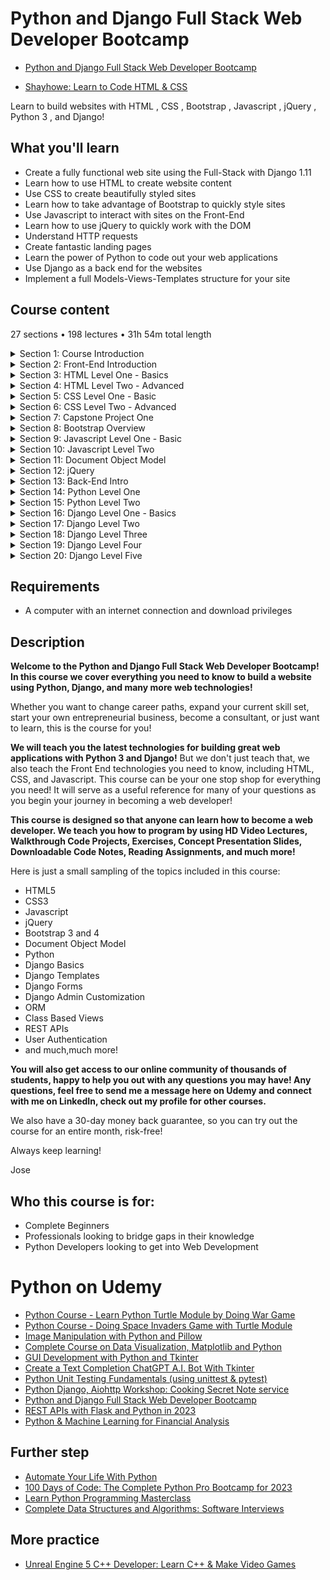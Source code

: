 # Python and Django Full Stack Web Developer Bootcamp

- [Python and Django Full Stack Web Developer Bootcamp](https://www.udemy.com/course/python-and-django-full-stack-web-developer-bootcamp/#instructor-1)

- [Shayhowe: Learn to Code HTML & CSS](https://learn.shayhowe.com/html-css/)

Learn to build websites with HTML , CSS , Bootstrap , Javascript , jQuery , Python 3 , and Django!

##  What you'll learn
-   Create a fully functional web site using the Full-Stack with Django 1.11
-   Learn how to use HTML to create website content
-   Use CSS to create beautifully styled sites
-   Learn how to take advantage of Bootstrap to quickly style sites
-   Use Javascript to interact with sites on the Front-End
-   Learn how to use jQuery to quickly work with the DOM
-   Understand HTTP requests
-   Create fantastic landing pages
-   Learn the power of Python to code out your web applications
-   Use Django as a back end for the websites
-   Implement a full Models-Views-Templates structure for your site

## Course content

27 sections • 198 lectures • 31h 54m total length

<details>
  <summary> Section 1: Course Introduction </summary>

  -   [1. Introduction](1_Introduction.md)
  -   [2. Course Overview Don't Skip this Lecture!](2_Course-Overview-Don't-Skip-this-Lecture!.md)  
  -   [3. FAQ - Frequently Asked Questions](3_FAQ-Frequently-Asked-Questions.md)  
  -   [4. Course Set-Up and Installation](4_Course-Set-Up-and-Installation.md)  
  -   [5. Notes on Updates Versions of Django](5_Notes-on-Updates-Versions-of-Django.md)  
</details>

<details>
  <summary> Section 2: Front-End Introduction </summary>

  -   [6. What is the Web?](6_What-is-the-Web%3F.md)  
</details>

<details>
  <summary> Section 3: HTML Level One - Basics </summary>

  -   [7.  HTML Level One Introduction](7_HTML-Level-One-Introduction.md)  
  -   [8.  HTML Part One Basics](8_HTML-Part-One-Basics.md)  
  -   [9.  HTML Level One - Part Two -Basic Tagging](9_HTML-Level-One-Part-Two-Basic-Tagging.md)  
  -   [10. HTML Level One -Part Three - Lists](10_HTML-Level-One-Part-Three-Lists.md)  
  -   [11. HTML Level One -Part Four - Divs and Spans](11_HTML-Level-One-Part-Four-Divs-and-Spans.md)  
  -   [12. HTML Level One - Part Five - Attributes](12_HTML-Level-One-Part-Five-Attributes.md)  
  -   [13. HTML Level One Assessment - Overview](13_HTML-Level-One-Assessment-Overview.md)  
  -   [14. HTML Level One Assessment Solutions](14_HTML-Level-One-Assessment-Solutions.md)  
</details>

<details>
  <summary> Section 4: HTML Level Two - Advanced </summary>

  -   [15. HTML Level Two Introduction](15_HTML-Level-Two-Introduction.md)  
  -   [16. HTML Level Two - Part One - Tables](16_HTML-Level-Two-Part-One-Tables.md)  
  -   [17. HTML Level Two - Part Two Tables Quiz](17_HTML-Level-Two-Part-Two-Tables-Quiz.md)  
  -   [18. HTML Level Two - Part Three Table Quiz Solutions](18_HTML-Level-Two-Part-Three-Table-Quiz-Solutions.md)  
  -   [19. HTML Level Two Part Four - Forms Basics](19_HTML-Level-Two-Part-Four-Forms-Basics.md)  
  -   [20. HTML Level Two - Part Five Forms and Labels](20_HTML-Level-Two-Part-Five-Forms-and-Labels.md)  
  -   [21. HTML Level Two - Part Six Forms and Selections](21_HTML-Level-Two-Part-Six-Forms-and-Selections.md)  
  -   [22. HTML Level Two - Assessment](22_HTML-Level-Two-Assessment.md)  
  -   [23. HTML Level Two - Assessment Solutions](23_HTML-Level-Two-Assessment-Solutions.md)  
</details>

<details>
  <summary> Section 5: CSS Level One - Basic </summary>

  -   [24. CSS Level One Intro](24_CSS-Level-One-Intro.md)  
  -   [25. CSS Level One Part One](25_CSS-Level-One-Part-One.md)  
  -   [26. CSS Level One Part Two](26_CSS-Level-One-Part-Two.md)  
  -   [27. Quick Note about next lecture](27_Quick-Note-about-next-lecture.md)  
  -   [28. CSS Level One Part Three](28_CSS-Level-One-Part-three.md)  
  -   [29. CSS Level One Part Four](29_CSS-Level-One-Part-Four.md)  
  -   [30. CSS Level One Part Five](30_CSS-Level-One-Part-Five.md)  
  -   [31. CSS Level One Assessment](31_CSS-Level-One-Assessment.md)  
  -   [32. CSS Level One Assessment Solutions](32_CSS-Level-One-Assessment-Solutions.md)  
</details>

<details>
  <summary> Section 6: CSS Level Two - Advanced </summary>

  -   [33. CSS Level Two Introduction](33_CSS-Level-Two-Introduction.md)  
  -   [34. CSS Level Two - Part One Fonts](34_CSS-Level-Two-Part-One-Fonts.md)  
  -   [35. CSS Level Two - Part One (Fonts) Continued](35_CSS-Level-Two-Part-One-Fonts-Continued.md)  
  -   [36. CSS Level Two - Part Two Box Model](36_CSS-Level-Two-Part-Two-Box-Model.md)  
  -   [37. CSS Level Two Spectrum Project Overview](37_CSS-Level-Two-Spectrum-Project-Overview.md)  
  -   [38. CSS Level Two Spectrum Project Solutions](38_CSS-Level-Two-Spectrum-Project-Solutions.md)  
</details>

<details>
  <summary> Section 7: Capstone Project One </summary>

  -   [39. Capstone Project One Overview](39_Capstone-Project-One-Overview.md))  
  -   [40. Capstone Project One Solutions](40_Capstone-Project-One-Solutions.md)  
  -   [41. Capstone Project One Solutions (Continued)](41_Capstone-Project-One-Solutions-Continued.md)  
</details>

<details>
  <summary> Section 8: Bootstrap Overview </summary>

  -   [42. Bootstrap Introduction](42_Bootstrap-Introduction.md)  
  -   [43. Bootstrap Part One - Buttons](43_Bootstrap-Part-One-Buttons.md)  
  -   [44. Bootstrap Part Two Forms](44_Bootstrap-Part-Two-Forms.md)  
  -   [45. Bootstrap Part Three Navbars](45_Bootstrap-Part-Three-Navbars.md)  
  -   [46. Bootstrap Part Four - Grids](46_Bootstrap-Part-Four-Grids.md)  
  -   [47. Bootstrap Project](47_Bootstrap-Project.md)  
  -   [48. Bootstrap Project Solutions](48_Bootstrap-Project-Solutions.md)  
</details>

<details>
  <summary> Section 9: Javascript Level One - Basic </summary>

  -   [49. JS Level One Introduction](49_JS-Level-One-Introduction.md)  
  -   [50. JS Level One - Part One Basics](50_JS-Level-One-Part-One-Basics.md)  
  -   [51. JS Level One - Part Two Connecting Javascript](51_JS-Level-One-Part-Two-Connecting-Javascript.md)  
  -   [52. JS Level One - Part Three Exercise](52_JS-Level-One-Part-Three-Exercise.md)  
  -   [53. JS Level One - Part Three Solutions](53_JS-Level-One-Part-Three-Solutions.md)  
  -   [54. JS Level One - Part Four - Operators](54_JS-Level-One-Part-Four-Operators.md)  
  -   [55. JS Level One - Part Five - Control Flow](55_JS-Level-One-Part-Five-Control-Flow.md)  
  -   [56. JS Level One - Part Six While Loops](56_JS-Level-One-Part-Six-While-Loops.md)  
  -   [57. JS Level One - Part Seven For Loops](57_JS-Level-One-Part-Seven-For-Loops.md)  
  -   [58. JS Level One Part Eight Loop Exercises](58_JS-Level-One-Part-Eight-Loop-Exercises.md)  
  -   [59. JS Level One - Part Eight Solutions](59_JS-Level-One-Part-Eight-Solutions.md)  
  -   [60. JS Level One - Project Overview](60_JS-Level-One-Project-Overview.md)  
  -   [61. JS Level One - Part Nine Project Solutions](61_JS-Level-One-Part-Nine-Project-Solutions.md)  
</details>

<details>
  <summary> Section 10: Javascript Level Two </summary>

  -   [62. JS Level Two - Introduction](62_JS-Level-Two-Introduction.md)  
  -   [63. JS Level Two - Part One - Functions](63_JS-Level-Two-Part-One-Functions.md)  
  -   [64. JS Level Two - Part Two Function Exercises](64_JS-Level-Two-Part-Two-Function-Exercises.md)  
  -   [65. JS Level Two - Part Two Function Solutions](65_JS-Level-Two-Part-Two-Function-Solutions.md)  
  -   [66. JS Level Two - Part Three Arrays](66_JS-Level-Two-Part-Three-Arrays.md)  
  -   [67. JS Level Two - Part Four Array Exercise Overview](67_JS-Level-Two-Part-Four-Array-Exercise-Overview.md)  
  -   [68. JS Level Two - Part Four Array Solutions](68_JS-Level-Two-Part-Four-Array-Solutions.md)  
  -   [69. JS Level Two Part Five Objects](69_JS-Level-Two-Part-Five-Objects.md)  
  -   [70. JS Level Two Part Five Objects Continued](70_JS-Level-Two-Part-Five-Objects-Continued.md)  
  -   [71. JS Level Two Part Six Object Exercises](71_JS-Level-Two-Part-Six-Object-Exercises.md)  
  -   [72. JS Level Two Part Six Object Exercise Solutions](72_JS-Level-Two-Part-Six-Object-Exercise-Solutions.md)  
</details>

<details>
  <summary> Section 11: Document Object Model </summary>

  -   [73. Document Object Model Introduction](73_Document-Object-Model-Introduction.md)  
  -   [74. Document Object Model - Part One - DOM Interaction](74_Document-Object-Model-Part-One-DOM-Interaction.md)  
  -   [75. Document Object Model Part Two Content Interaction](75_Document-Object-Model-Part-Two-Content-Interaction.md)  
  -   [76. Document Object Model Part Three - Events](76_Document-Object-Model-Part-Three-Events.md)  
  -   [77. Document Object Model - Game Project Overview](77_Document-Object-Model-Game-Project-Overview.md)  
  -   [78. DOM Game Project Solutions - Part One](78_DOM-Game-Project-Solutions-Part-One.md)  
  -   [79. DOM Game Project Solutions - Part Two](79_DOM-Game-Project-Solutions-Part-Two.md)  
</details>

<details>
  <summary> Section 12: jQuery </summary>

  -   [80. jQuery Introduction](80_jQuery-Introduction.md)  
  -   [81. jQuery Part One Basics](81_jQuery-Part-One-Basics.md)  
  -   [82. jQuery Part Two Events](82_jQuery-Part-Two-Events.md)  
  -   [83. jQuery Project Overview](83_jQuery-Project-Overview.md)  
  -   [84. jQuery Project Solutions Part One](84_jQuery-Project-Solutions-Part-One.md)  
  -   [85. jQuery Project Solutions Part Two](85_jQuery-Project-Solutions-Part-Two.md)  
  -   [86. jQuery Project Solutions Part Three](86_jQuery-Project-Solutions-Part-Three.md)  
</details>

<details>
  <summary> Section 13: Back-End Intro </summary>

  -   [87. Introduction to the Back-End](87_Introduction-to-the-Back-End.md)  
  -   [88. Command Line and Terminal Overview](88_Command-Line-and-Terminal-Overview.md)  
</details>

<details>
  <summary> Section 14: Python Level One </summary>

  -   [89.  Introduction to Python Level One](89_Introduction-to-Python-Level-One.md)  
  -   [90.  Python Installation and Set-Up](90_Python-Installation-and-Set-Up.md)  
  -   [91.  Part One Numbers](91_Part-One-Numbers.md)  
  -   [92.  Part Two Strings](92_Part-Two-Strings.md)  
  -   [93.  Part Three Lists](93_Part-Three-Lists.md)  
  -   [94.  Part Four Dictionaries](94_Part-Four-Dictionaries.md)  
  -   [95.  Part 5 - Tuples, Sets, and Booleans](95_Part-5-Tuples-Sets-and-Booleans.md)  
  -   [96.  Part 6 - Exercise Overview](96_Part-6-Exercise-Overview.md)  
  -   [97.  Part 6 - Exercise Solutions](97_Part-6-Exercise-Solutions.md)  
  -   [98.  Part 7 - Control Flow](98_Part-7-Control-Flow.md)  
  -   [99.  Part Eight Functions](99_Part-Eight-Functions.md)  
  -   [100. Part Nine Function Exercises](100_Part-Nine-Function-Exercises.md)  
  -   [101. Function Exercises Solutions](101_Function-Exercises-Solutions.md)  
  -   [102. Part Ten Simple Game Project Overview](102_Part-Ten-Simple-Game-Project-Overview.md)  
  -   [103. Simple Game Project Solutions](103_Simple-Game-Project-Solutions.md)  
</details>

<details>
  <summary> Section 15: Python Level Two </summary>

  -   [104. ]()  
  -   [105. ]()  
</details>

<details>
  <summary> Section 16: Django Level One - Basics </summary>

  -   [116. ]()  
  -   [117. ]()  
</details>

<details>
  <summary> Section 17: Django Level Two </summary>

  -   [126. ]()  
  -   [127. ]()  
</details>

<details>
  <summary> Section 18: Django Level Three </summary>

  -   [133. ]()  
  -   [134. ]()  
</details>

<details>
  <summary> Section 19: Django Level Four </summary>

  -   [139. ]()  
  -   [140. ]()  
</details>

<details>
  <summary> Section 20: Django Level Five </summary>

  -   [147. ]()  
  -   [148. ]()  
</details>


##  Requirements

-   A computer with an internet connection and download privileges

##  Description

**Welcome to the Python and Django Full Stack Web Developer Bootcamp! In this course we cover everything you need to know to build a website using Python, Django, and many more web technologies!**

Whether you want to change career paths, expand your current skill set, start your own entrepreneurial business, become a consultant, or just want to learn, this is the course for you!

**We will teach you the latest technologies for building great web applications with Python 3 and Django!** But we don't just teach that, we also teach the Front End technologies you need to know, including HTML, CSS, and Javascript. This course can be your one stop shop for everything you need! It will serve as a useful reference for many of your questions as you begin your journey in becoming a web developer!

**This course is designed so that anyone can learn how to become a web developer. We teach you how to program by using HD Video Lectures, Walkthrough Code Projects, Exercises, Concept Presentation Slides, Downloadable Code Notes, Reading Assignments, and much more!**

Here is just a small sampling of the topics included in this course:

-   HTML5
-   CSS3
-   Javascript
-   jQuery
-   Bootstrap 3 and 4
-   Document Object Model
-   Python
-   Django Basics
-   Django Templates
-   Django Forms
-   Django Admin Customization
-   ORM
-   Class Based Views
-   REST APIs
-   User Authentication
-   and much,much more!

**You will also get access to our online community of thousands of students, happy to help you out with any questions you may have! Any questions, feel free to send me a message here on Udemy and connect with me on LinkedIn, check out my profile for other courses.**

We also have a 30-day money back guarantee, so you can try out the course for an entire month, risk-free!

Always keep learning!

Jose

##  Who this course is for:
-   Complete Beginners
-   Professionals looking to bridge gaps in their knowledge
-   Python Developers looking to get into Web Development


#  Python on Udemy
-   [Python Course - Learn Python Turtle Module by Doing War Game](Python-Course_Learn-Python-Turtle-Module-by-Doing-War-Game/Readme.md)
-   [Python Course - Doing Space Invaders Game with Turtle Module](Python-Course_Doing-Space-Invaders-Game-with-Turtle-Module/Readme.md)
-   [Image Manipulation with Python and Pillow](Image-Manipulation-with-Python-and-Pillow/Readme.md)  
-   [Complete Course on Data Visualization, Matplotlib and Python](Complete-Course-on-Data-Visualization-Matplotlib-and-Python/Readme.md)  
-   [GUI Development with Python and Tkinter](GUI-Development-with-Python-and-Tkinter/Readme.md)
-   [Create a Text Completion ChatGPT A.I. Bot With Tkinter](https://www.udemy.com/course/create-a-chatgpt-ai-bot-with-tkinter)
-   [Python Unit Testing Fundamentals (using unittest & pytest)](https://www.udemy.com/course/python-unit-testing-fundamentals/)
-   [Python Django, Aiohttp Workshop: Cooking Secret Note service](https://www.udemy.com/course/python-django-workshop-cooking-secret-note-service/#reviews)
-   [Python and Django Full Stack Web Developer Bootcamp](https://www.udemy.com/course/python-and-django-full-stack-web-developer-bootcamp)
-   [REST APIs with Flask and Python in 2023](https://www.udemy.com/course/rest-api-flask-and-python/)
-   [Python & Machine Learning for Financial Analysis](https://www.udemy.com/course/ml-and-python-in-finance-real-cases-and-practical-solutions)

## Further step
-   [Automate Your Life With Python](https://www.udemy.com/course/automate-your-life-with-python)
-   [100 Days of Code: The Complete Python Pro Bootcamp for 2023](https://www.udemy.com/course/100-days-of-code)
-   [Learn Python Programming Masterclass](https://www.udemy.com/course/python-the-complete-python-developer-course/)
-   [Complete Data Structures and Algorithms: Software Interviews](https://www.udemy.com/course/data-structures-and-algorithms-software-interviews)


##  More practice
-   [Unreal Engine 5 C++ Developer: Learn C++ & Make Video Games](https://www.udemy.com/course/unrealcourse/)
